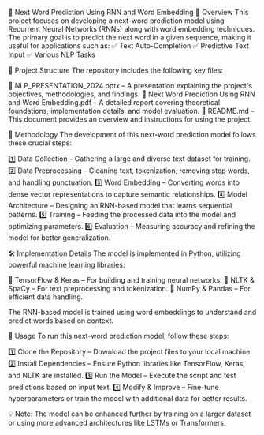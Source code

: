 📖 Next Word Prediction Using RNN and Word Embedding
🚀 Overview
This project focuses on developing a next-word prediction model using Recurrent Neural Networks (RNNs) along with word embedding techniques. The primary goal is to predict the next word in a given sequence, making it useful for applications such as:
✅ Text Auto-Completion
✅ Predictive Text Input
✅ Various NLP Tasks

📂 Project Structure
The repository includes the following key files:

📌 NLP_PRESENTATION_2024.pptx – A presentation explaining the project's objectives, methodologies, and findings.
📌 Next Word Prediction Using RNN and Word Embedding.pdf – A detailed report covering theoretical foundations, implementation details, and model evaluation.
📌 README.md – This document provides an overview and instructions for using the project.

🔬 Methodology
The development of this next-word prediction model follows these crucial steps:

1️⃣ Data Collection – Gathering a large and diverse text dataset for training.
2️⃣ Data Preprocessing – Cleaning text, tokenization, removing stop words, and handling punctuation.
3️⃣ Word Embedding – Converting words into dense vector representations to capture semantic relationships.
4️⃣ Model Architecture – Designing an RNN-based model that learns sequential patterns.
5️⃣ Training – Feeding the processed data into the model and optimizing parameters.
6️⃣ Evaluation – Measuring accuracy and refining the model for better generalization.

🛠 Implementation Details
The model is implemented in Python, utilizing powerful machine learning libraries:

🔹 TensorFlow & Keras – For building and training neural networks.
🔹 NLTK & SpaCy – For text preprocessing and tokenization.
🔹 NumPy & Pandas – For efficient data handling.

The RNN-based model is trained using word embeddings to understand and predict words based on context.

📝 Usage
To run this next-word prediction model, follow these steps:

1️⃣ Clone the Repository – Download the project files to your local machine.
2️⃣ Install Dependencies – Ensure Python libraries like TensorFlow, Keras, and NLTK are installed.
3️⃣ Run the Model – Execute the script and test predictions based on input text.
4️⃣ Modify & Improve – Fine-tune hyperparameters or train the model with additional data for better results.

💡 Note: The model can be enhanced further by training on a larger dataset or using more advanced architectures like LSTMs or Transformers.
